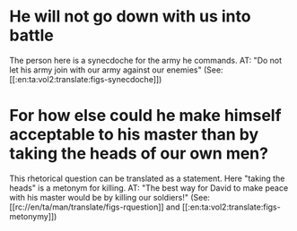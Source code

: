 # He will not go down with us into battle

The person here is a synecdoche for the army he commands. AT: "Do not let his army join with our army against our enemies" (See: [[:en:ta:vol2:translate:figs-synecdoche]])

# For how else could he make himself acceptable to his master than by taking the heads of our own men?

This rhetorical question can be translated as a statement. Here "taking the heads" is a metonym for killing.  AT: "The best way for David to make peace with his master would be by killing our soldiers!" (See: [[rc://en/ta/man/translate/figs-rquestion]] and [[:en:ta:vol2:translate:figs-metonymy]])

